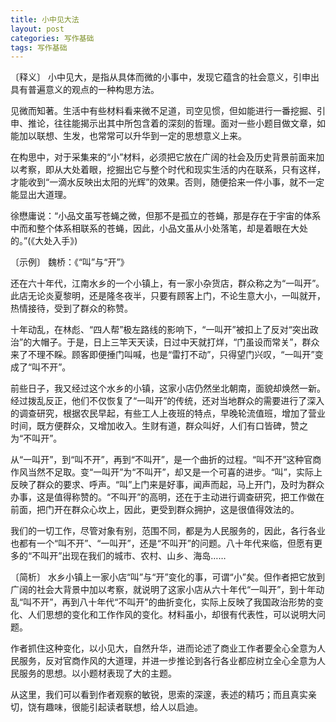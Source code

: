 ```yaml
---
title: 小中见大法
layout: post
categories: 写作基础
tags: 写作基础
---
```


〔释义〕 小中见大，是指从具体而微的小事中，发现它蕴含的社会意义，引申出具有普遍意义的观点的一种构思方法。

见微而知著。生活中有些材料看来微不足道，司空见惯，但如能进行一番挖掘、引申、推论，往往能揭示出其中所包含着的深刻的哲理。面对一些小题目做文章，如能加以联想、生发，也常常可以升华到一定的思想意义上来。

在构思中，对于采集来的“小”材料，必须把它放在广阔的社会及历史背景前面来加以考察，即从大处着眼，挖掘出它与整个时代和现实生活的内在联系，只有这样，才能收到“一滴水反映出太阳的光辉”的效果。否则，随便拾来一件小事，就不一定能显出大道理。

徐懋庸说：“小品文虽写苍蝇之微，但那不是孤立的苍蝇，那是存在于宇宙的体系中而和整个体系相联系的苍蝇，因此，小品文虽从小处落笔，却是着眼在大处的。”(《大处入手》)

〔示例〕 魏桥：《“叫”与“开”》

还在六十年代，江南水乡的一个小镇上，有一家小杂货店，群众称之为“一叫开”。此店无论炎夏黎明，还是隆冬夜半，只要有顾客上门，不论生意大小，一叫就开，热情接待，受到了群众的称赞。

十年动乱，在林彪、“四人帮”极左路线的影响下，“一叫开”被扣上了反对“突出政治”的大帽子。于是，日上三竿天天读，日过中天就打烊，“门虽设而常关”，群众来了不理不睬。顾客即便捶门叫喊，也是“雷打不动”，只得望门兴叹，“一叫开”变成了“叫不开”。

前些日子，我又经过这个水乡的小镇，这家小店仍然坐北朝南，面貌却焕然一新。经过拨乱反正，他们不仅恢复了“一叫开”的传统，还对当地群众的需要进行了深入的调查研究，根据农民早起，有些工人上夜班的特点，早晚轮流值班，增加了营业时间，既方便群众，又增加收入。生财有道，群众叫好，人们有口皆碑，赞之为“不叫开”。

从“一叫开”，到“叫不开”，再到“不叫开”，是一个曲折的过程。“叫不开”这种官商作风当然不足取。变“一叫开”为“不叫开”，却又是一个可喜的进步。“叫”，实际上反映了群众的要求、呼声。“叫”上门来是好事，闻声而起，马上开门，及时为群众办事，这是值得称赞的。“不叫开”的高明，还在于主动进行调查研究，把工作做在前面，把门开在群众心坎上，因此，更受到群众拥护，这是很值得效法的。

我们的一切工作，尽管对象有别，范围不同，都是为人民服务的，因此，各行各业也都有一个“叫不开”、“一叫开”，还是“不叫开”的问题。八十年代来临，但愿有更多的“不叫开”出现在我们的城市、农村、山乡、海岛……

〔简析〕 水乡小镇上一家小店“叫”与“开”变化的事，可谓“小”矣。但作者把它放到广阔的社会大背景中加以考察，就说明了这家小店从六十年代“一叫开”，到十年动乱“叫不开”，再到八十年代“不叫开”的曲折变化，实际上反映了我国政治形势的变化、人们思想的变化和工作作风的变化。材料虽小，却很有代表性，可以说明大问题。

作者抓住这种变化，以小见大，自然升华，进而论述了商业工作者要全心全意为人民服务，反对官商作风的大道理，并进一步推论到各行各业都应树立全心全意为人民服务的思想。以小题材表现了大的主题。

从这里，我们可以看到作者观察的敏锐，思索的深邃，表述的精巧；而且真实亲切，饶有趣味，很能引起读者联想，给人以启迪。 